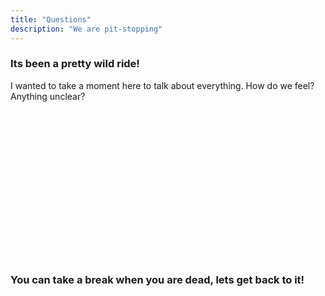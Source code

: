 ```yaml
---
title: "Questions"
description: "We are pit-stopping"
---
```


### Its been a pretty wild ride!
I wanted to take a moment here to talk about everything.  How do we feel?
Anything unclear?

<br/>
<br/>
<br/>
<br/>
<br/>
<br/>
<br/>
<br/>
<br/>
<br/>
<br/>
<br/>
<br/>
<br/>

### You can take a break when you are dead, lets get back to it!

<br/>
<br/>
<br/>
<br/>
<br/>
<br/>
<br/>
<br/>
<br/>
<br/>
<br/>
<br/>
<br/>
<br/>
